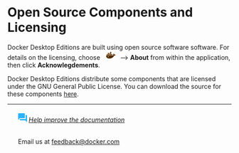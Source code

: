 <!--[metadata]>
+++
title = "Open Source Licensing"
description = "Docker's use of Open Source"
keywords = ["docker, opensource"]
[menu.main]
parent="pinata_win_menu"
identifier='opensource-win'
weight="6"
+++
<![end-metadata]-->

# Open Source Components and Licensing

Docker Desktop Editions are built using open source software software. For details on the licensing, choose <img src="../images/whale-x.png"> --> **About** from within the application, then click **Acknowlegdements**.

Docker Desktop Editions distribute some components that are licensed under the GNU General Public License. You can download the source for these components [here](https://download.docker.com/opensource/License.tar.gz).

<hr style="color:#99CC99" />
<ul class="media">
	<div class="media_content">
	<div data-mh="mh_docker_projects">
	<h6> <a href="mailto:feedback@docker.com?subject=Docker%20Feedback"><img src="../../images/chat.png" alt="chat icon"></a> <a href="mailto:feedback@docker.com?subject=Docker%20Feedback">Help improve the documentation</a></h3>
		<p>
    Email us at <a href="mailto:feedback@docker.com?subject=Docker%20Feedback">feedback@docker.com</a>
    </p>
	</div>
	</div>
